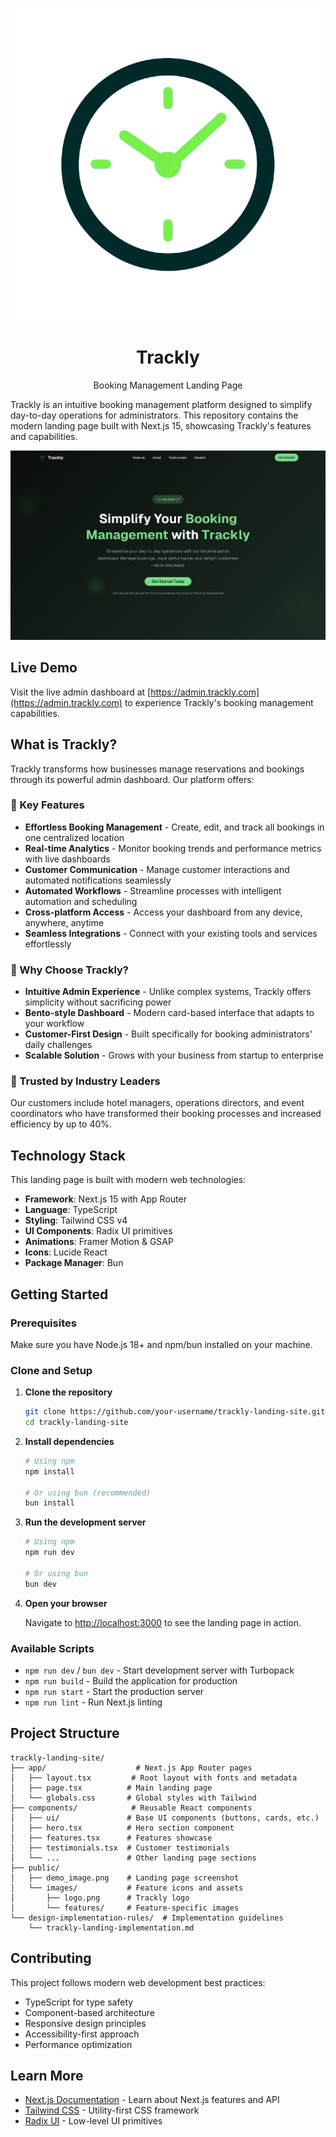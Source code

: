 <div align="center">

![Trackly Logo](./public/images/logo.png)

# Trackly

Booking Management Landing Page

</div>

Trackly is an intuitive booking management platform designed to simplify day-to-day operations for administrators. This repository contains the modern landing page built with Next.js 15, showcasing Trackly's features and capabilities.

![Trackly Landing Page](./public/demo_image.png)

## Live Demo

Visit the live admin dashboard at [https://admin.trackly.com](https://admin.trackly.com) to experience Trackly's booking management capabilities.

## What is Trackly?

Trackly transforms how businesses manage reservations and bookings through its powerful admin dashboard. Our platform offers:

### 🚀 Key Features

- **Effortless Booking Management** - Create, edit, and track all bookings in one centralized location
- **Real-time Analytics** - Monitor booking trends and performance metrics with live dashboards
- **Customer Communication** - Manage customer interactions and automated notifications seamlessly
- **Automated Workflows** - Streamline processes with intelligent automation and scheduling
- **Cross-platform Access** - Access your dashboard from any device, anywhere, anytime
- **Seamless Integrations** - Connect with your existing tools and services effortlessly

### 🎯 Why Choose Trackly?

- **Intuitive Admin Experience** - Unlike complex systems, Trackly offers simplicity without sacrificing power
- **Bento-style Dashboard** - Modern card-based interface that adapts to your workflow
- **Customer-First Design** - Built specifically for booking administrators' daily challenges
- **Scalable Solution** - Grows with your business from startup to enterprise

### 🏢 Trusted by Industry Leaders

Our customers include hotel managers, operations directors, and event coordinators who have transformed their booking processes and increased efficiency by up to 40%.

## Technology Stack

This landing page is built with modern web technologies:

- **Framework**: Next.js 15 with App Router
- **Language**: TypeScript
- **Styling**: Tailwind CSS v4
- **UI Components**: Radix UI primitives
- **Animations**: Framer Motion & GSAP
- **Icons**: Lucide React
- **Package Manager**: Bun

## Getting Started

### Prerequisites

Make sure you have Node.js 18+ and npm/bun installed on your machine.

### Clone and Setup

1. **Clone the repository**
   ```bash
   git clone https://github.com/your-username/trackly-landing-site.git
   cd trackly-landing-site
   ```

2. **Install dependencies**
   ```bash
   # Using npm
   npm install
   
   # Or using bun (recommended)
   bun install
   ```

3. **Run the development server**
   ```bash
   # Using npm
   npm run dev
   
   # Or using bun
   bun dev
   ```

4. **Open your browser**
   
   Navigate to [http://localhost:3000](http://localhost:3000) to see the landing page in action.

### Available Scripts

- `npm run dev` / `bun dev` - Start development server with Turbopack
- `npm run build` - Build the application for production
- `npm run start` - Start the production server
- `npm run lint` - Run Next.js linting

## Project Structure

```
trackly-landing-site/
├── app/                    # Next.js App Router pages
│   ├── layout.tsx         # Root layout with fonts and metadata
│   ├── page.tsx          # Main landing page
│   └── globals.css       # Global styles with Tailwind
├── components/            # Reusable React components
│   ├── ui/               # Base UI components (buttons, cards, etc.)
│   ├── hero.tsx          # Hero section component
│   ├── features.tsx      # Features showcase
│   ├── testimonials.tsx  # Customer testimonials
│   └── ...               # Other landing page sections
├── public/
│   ├── demo_image.png    # Landing page screenshot
│   └── images/           # Feature icons and assets
│       ├── logo.png      # Trackly logo
│       └── features/     # Feature-specific images
└── design-implementation-rules/  # Implementation guidelines
    └── trackly-landing-implementation.md
```

## Contributing

This project follows modern web development best practices:

- TypeScript for type safety
- Component-based architecture
- Responsive design principles
- Accessibility-first approach
- Performance optimization

## Learn More

- [Next.js Documentation](https://nextjs.org/docs) - Learn about Next.js features and API
- [Tailwind CSS](https://tailwindcss.com/docs) - Utility-first CSS framework
- [Radix UI](https://www.radix-ui.com/) - Low-level UI primitives
